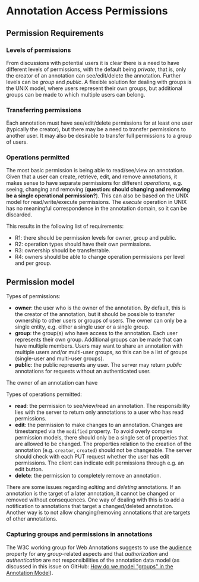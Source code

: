 # Annotation Access Permissions

## Permission Requirements

### Levels of permissions

From discussions with potential users it is clear there is a need to have different levels of permissions, with the default being *private*, that is, only the creator of an annotation can see/edit/delete the annotation. Further levels can be *group* and *public*. A flexible solution for dealing with groups is the UNIX model, where users represent their own groups, but additional groups can be made to which multiple users can belong.

### Transferring permissions

Each annotation must have see/edit/delete permissions for at least one user (typically the creator), but there may be a need to transfer permissions to another user. It may also be desirable to transfer full permissions to a group of users.

### Operations permitted

The most basic permission is being able to read/see/view an annotation. Given that a user can create, retrieve, edit, and remove annotations, it makes sense to have separate permissions for different *operations*, e.g. seeing, changing and removing (**question: should changing and removing be a single operational permission?**). This can also be based on the UNIX model for read/write/execute permissions. The *execute* operation in UNIX has no meaningful correspondence in the annotation domain, so it can be discarded.

This results in the following list of requirements:

+ R1: there should be permission levels for owner, group and public.
+ R2: operation types should have their own permissions.
+ R3: ownership should be transferrable. 
+ R4: owners should be able to change operation permissions per level and per group.

## Permission model

Types of permissions:

+ **owner**: the user who is the owner of the annotation. By default, this is the creator of the annotation, but it should be possible to transfer ownership to other users or groups of users. The owner can only be a single entity, e.g. either a single user or a single group.
+ **group**: the group(s) who have access to the annotation. Each user represents their own group. Additional groups can be made that can have multiple members. Users may want to share an annotation with multiple users and/or multi-user groups, so this can be a list of groups (single-user and multi-user groups).
+ **public**: the public represents any user. The server may return *public* annotations for requests without an authenticated user.

The owner of an annotation can have 

Types of operations permitted:

+ **read**: the permission to see/view/read an annotation. The responsibility lies with the server to return only annotations to a user who has read permissions.
+ **edit**: the permission to make changes to an annotation. Changes are timestamped via the `modified` property. To avoid overly complex permission models, there should only be a single set of properties that are allowed to be changed. The properties relation to the creation of the annotation (e.g. `creator`, `created`) should not be changeable. The server should check with each PUT request whether the user has edit permissions. The client can indicate edit permissions through e.g. an edit button. 
+ **delete**: the permission to completely remove an annotation. 

There are some issues regarding *editing* and *deleting* annotations. If an annotation is the target of a later annotation, it cannot be changed or removed without consequences. One way of dealing with this is to add a notification to annotations that target a changed/deleted annotation. Another way is to not allow changing/removing annotations that are targets of other annotations. 

### Capturing groups and permissions in annotations

The W3C working group for Web Annotations suggests to use the [audience](https://www.w3.org/TR/annotation-model/#intended-audience) property for any *group*-related aspects and that *authorization* and *authentication* are not responsibilities of the annotation data model (as discussed in this issue on GitHub: [How do we model "groups" in the Annotation Model](https://github.com/w3c/web-annotation/issues/119)). 